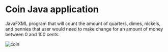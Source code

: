 # Coin Java application

JavaFXML program that will count the amount of quarters, dimes, nickels, and pennies that user would need to make change for an amount of money between 0 and 100 cents.  

![coin](https://user-images.githubusercontent.com/29807797/39833604-96425e66-5398-11e8-9508-0d5fa66bfa73.gif)
